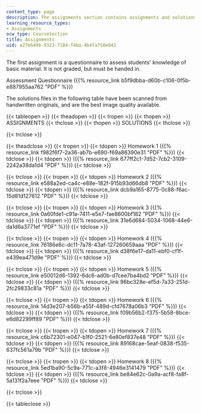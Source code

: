 ```yaml
---
content_type: page
description: The assignments section contains assignments and solutions for the course.
learning_resource_types:
- Assignments
ocw_type: CourseSection
title: Assignments
uid: a27e649b-9323-7184-f4ba-4b4fa758e942
---
```


The first assignment is a questionnaire to assess students' knowledge of basic material. It is not graded, but must be handed in.

Assessment Questionnaire ({{% resource_link b5f9dbba-d60b-c106-0f5b-e887955aa762 "PDF" %}})

The solutions files in the following table have been scanned from handwritten originals, and are the best image quality available.

{{< tableopen >}}
{{< theadopen >}}
{{< tropen >}}
{{< thopen >}}
ASSIGNMENTS
{{< thclose >}}
{{< thopen >}}
SOLUTIONS
{{< thclose >}}

{{< trclose >}}

{{< theadclose >}}
{{< tropen >}}
{{< tdopen >}}
Homework 1 ({{% resource_link f982f6f7-2a36-ab7b-e690-f69a86390e31 "PDF" %}})
{{< tdclose >}}
{{< tdopen >}}
({{% resource_link 677ff2c1-7d52-7cb2-3109-2242a38da1d4 "PDF" %}})
{{< tdclose >}}

{{< trclose >}}
{{< tropen >}}
{{< tdopen >}}
Homework 2 ({{% resource_link e588a2ed-ca4c-e88e-182f-915b93d66db8 "PDF" %}})
{{< tdclose >}}
{{< tdopen >}}
({{% resource_link dcb9a165-8775-0c88-f6ac-15d81d127612 "PDF" %}})
{{< tdclose >}}

{{< trclose >}}
{{< tropen >}}
{{< tdopen >}}
Homework 3 ({{% resource_link 0a60fde1-c91a-7411-e5e7-fae8600bf182 "PDF" %}})
{{< tdclose >}}
{{< tdopen >}}
({{% resource_link 31e6d684-5034-1068-44e6-da1d6a3771ef "PDF" %}})
{{< tdclose >}}

{{< trclose >}}
{{< tropen >}}
{{< tdopen >}}
Homework 4 ({{% resource_link 76186e6c-dc11-7a78-43af-127260659aaa "PDF" %}})
{{< tdclose >}}
{{< tdopen >}}
({{% resource_link d38f6e17-da11-ebf0-cf1f-e439ea471d9e "PDF" %}})
{{< tdclose >}}

{{< trclose >}}
{{< tropen >}}
{{< tdopen >}}
Homework 5 ({{% resource_link e50012d6-1392-6dc6-ad0b-d7cee7ba4bd2 "PDF" %}})
{{< tdclose >}}
{{< tdopen >}}
({{% resource_link 96bc328e-ef5d-7a33-251d-2fc29833c81a "PDF" %}})
{{< tdclose >}}

{{< trclose >}}
{{< tropen >}}
{{< tdopen >}}
Homework 6 ({{% resource_link 14d3e207-b56b-a55f-489d-cfd7678a06b3 "PDF" %}})
{{< tdclose >}}
{{< tdopen >}}
({{% resource_link f09b56b2-f375-5b58-8bce-e6d82299ff89 "PDF" %}})
{{< tdclose >}}

{{< trclose >}}
{{< tropen >}}
{{< tdopen >}}
Homework 7 ({{% resource_link c6b72301-e047-b1f0-2521-6e80ef837e48 "PDF" %}})
{{< tdclose >}}
{{< tdopen >}}
({{% resource_link 89168cae-5eaf-0838-f535-637fc561a79b "PDF" %}})
{{< tdclose >}}

{{< trclose >}}
{{< tropen >}}
{{< tdopen >}}
Homework 8 ({{% resource_link 5ed1ba90-5c9a-771c-a3f8-4946e3141479 "PDF" %}})
{{< tdclose >}}
{{< tdopen >}}
({{% resource_link be84e62c-0a9a-acf8-fa8f-5a131f2a7eee "PDF" %}})
{{< tdclose >}}

{{< trclose >}}

{{< tableclose >}}